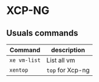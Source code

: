 # XCP-NG

## Usuals commands

|    Command   |    description   |
| ------------ | ---------------- |
| `xe vm-list` | List all vm      |
| `xentop`     | `top` for Xcp-ng |
